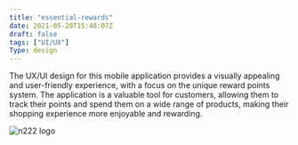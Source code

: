 ```yaml
---
title: "essential-rewards"
date: 2021-05-20T15:48:07Z
draft: false
tags: ["UI/UX"]
Type: design
---
```


The UX/UI design for this mobile application provides a visually appealing and user-friendly experience, with a focus on the unique reward points system. The application is a valuable tool for customers, allowing them to track their points and spend them on a wide range of products, making their shopping experience more enjoyable and rewarding.

![n222 logo](/projects/essential-rewards/ui.webp)


